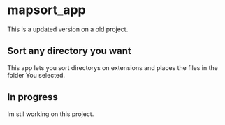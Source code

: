 # mapsort_app
This is a updated version on a old project.
## Sort any directory you want
This app lets you sort directorys on extensions and places the files in the folder You selected.
## In progress
Im stil working on this project.
